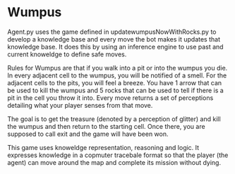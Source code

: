 # Wumpus

Agent.py uses the game defined in updatewumpusNowWithRocks.py to develop a knowledge base and every move the bot makes it updates that knowledge base. It does this by using an inference engine to use past and current knoweldge to define safe moves. 

Rules for Wumpus are that if you walk into a pit or into the wumpus you die. In every adjacent cell to the wumpus, you will be notified of a smell. For the adjacent cells to the pits, you will feel a breeze. You have 1 arrow that can be used to kill the wumpus and 5 rocks that can be used to tell if there is a pit in the cell you throw it into. Every move returns a set of perceptions detailing what your player senses from that move. 

The goal is to get the treasure (denoted by a perception of glitter) and kill the wumpus and then return to the starting cell. Once there, you are supposed to call exit and the game will have been won. 

This game uses knoweldge representation, reasoning and logic. It expresses knowledge in a copmuter tracebale format so that the player (the agent) can move around the map and complete its mission without dying. 
